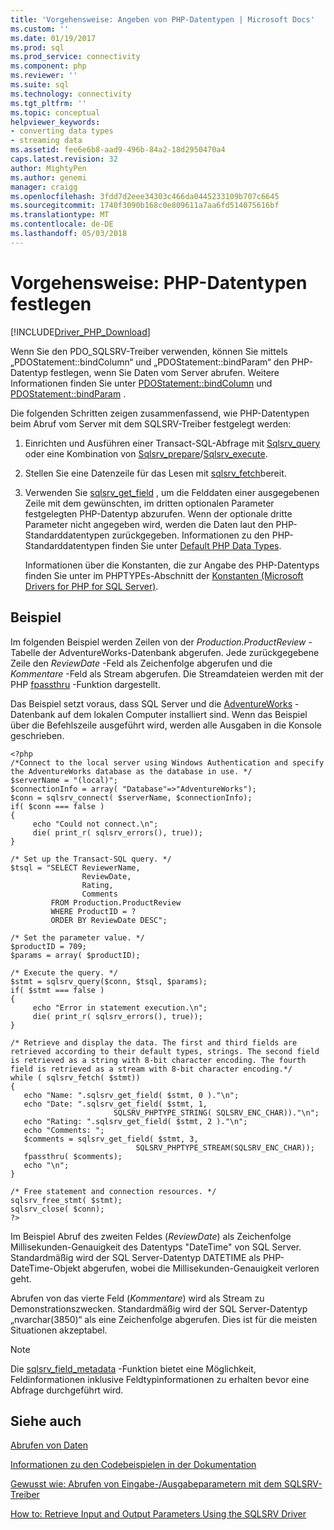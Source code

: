 ```yaml
---
title: 'Vorgehensweise: Angeben von PHP-Datentypen | Microsoft Docs'
ms.custom: ''
ms.date: 01/19/2017
ms.prod: sql
ms.prod_service: connectivity
ms.component: php
ms.reviewer: ''
ms.suite: sql
ms.technology: connectivity
ms.tgt_pltfrm: ''
ms.topic: conceptual
helpviewer_keywords:
- converting data types
- streaming data
ms.assetid: fee6e6b8-aad9-496b-84a2-18d2950470a4
caps.latest.revision: 32
author: MightyPen
ms.author: genemi
manager: craigg
ms.openlocfilehash: 3fdd7d2eee34303c466da0445233109b707c6645
ms.sourcegitcommit: 1740f3090b168c0e809611a7aa6fd514075616bf
ms.translationtype: MT
ms.contentlocale: de-DE
ms.lasthandoff: 05/03/2018
---
```

# <a name="how-to-specify-php-data-types"></a>Vorgehensweise: PHP-Datentypen festlegen
[!INCLUDE[Driver_PHP_Download](../../includes/driver_php_download.md)]

Wenn Sie den PDO_SQLSRV-Treiber verwenden, können Sie mittels „PDOStatement::bindColumn“ und „PDOStatement::bindParam“ den PHP-Datentyp festlegen, wenn Sie Daten vom Server abrufen. Weitere Informationen finden Sie unter [PDOStatement::bindColumn](../../connect/php/pdostatement-bindcolumn.md) und [PDOStatement::bindParam](../../connect/php/pdostatement-bindparam.md) .  
  
Die folgenden Schritten zeigen zusammenfassend, wie PHP-Datentypen beim Abruf vom Server mit dem SQLSRV-Treiber festgelegt werden:  
  
1.  Einrichten und Ausführen einer Transact-SQL-Abfrage mit [Sqlsrv_query](../../connect/php/sqlsrv-query.md) oder eine Kombination von [Sqlsrv_prepare](../../connect/php/sqlsrv-prepare.md)/[Sqlsrv_execute](../../connect/php/sqlsrv-execute.md).  
  
2.  Stellen Sie eine Datenzeile für das Lesen mit [sqlsrv_fetch](../../connect/php/sqlsrv-fetch.md)bereit.  
  
3.  Verwenden Sie [sqlsrv_get_field](../../connect/php/sqlsrv-get-field.md) , um die Felddaten einer ausgegebenen Zeile mit dem gewünschten, im dritten optionalen Parameter festgelegten PHP-Datentyp abzurufen. Wenn der optionale dritte Parameter nicht angegeben wird, werden die Daten laut den PHP-Standarddatentypen zurückgegeben. Informationen zu den PHP-Standarddatentypen finden Sie unter [Default PHP Data Types](../../connect/php/default-php-data-types.md).  
  
    Informationen über die Konstanten, die zur Angabe des PHP-Datentyps finden Sie unter im PHPTYPEs-Abschnitt der [Konstanten &#40;Microsoft Drivers for PHP for SQL Server&#41;](../../connect/php/constants-microsoft-drivers-for-php-for-sql-server.md).  
  
## <a name="example"></a>Beispiel  
Im folgenden Beispiel werden Zeilen von der *Production.ProductReview* -Tabelle der AdventureWorks-Datenbank abgerufen. Jede zurückgegebene Zeile den *ReviewDate* -Feld als Zeichenfolge abgerufen und die *Kommentare* -Feld als Stream abgerufen. Die Streamdateien werden mit der PHP [fpassthru](http://php.net/manual/en/function.fpassthru.php) -Funktion dargestellt.  
  
Das Beispiel setzt voraus, dass SQL Server und die [AdventureWorks](https://github.com/Microsoft/sql-server-samples/tree/master/samples/databases/adventure-works) -Datenbank auf dem lokalen Computer installiert sind. Wenn das Beispiel über die Befehlszeile ausgeführt wird, werden alle Ausgaben in die Konsole geschrieben.  
  
```  
<?php  
/*Connect to the local server using Windows Authentication and specify  
the AdventureWorks database as the database in use. */  
$serverName = "(local)";  
$connectionInfo = array( "Database"=>"AdventureWorks");  
$conn = sqlsrv_connect( $serverName, $connectionInfo);  
if( $conn === false )  
{  
     echo "Could not connect.\n";  
     die( print_r( sqlsrv_errors(), true));  
}  
  
/* Set up the Transact-SQL query. */  
$tsql = "SELECT ReviewerName,   
                ReviewDate,  
                Rating,   
                Comments   
         FROM Production.ProductReview   
         WHERE ProductID = ?   
         ORDER BY ReviewDate DESC";  
  
/* Set the parameter value. */  
$productID = 709;  
$params = array( $productID);  
  
/* Execute the query. */  
$stmt = sqlsrv_query($conn, $tsql, $params);  
if( $stmt === false )  
{  
     echo "Error in statement execution.\n";  
     die( print_r( sqlsrv_errors(), true));  
}  
  
/* Retrieve and display the data. The first and third fields are  
retrieved according to their default types, strings. The second field  
is retrieved as a string with 8-bit character encoding. The fourth  
field is retrieved as a stream with 8-bit character encoding.*/  
while ( sqlsrv_fetch( $stmt))  
{  
   echo "Name: ".sqlsrv_get_field( $stmt, 0 )."\n";  
   echo "Date: ".sqlsrv_get_field( $stmt, 1,   
                       SQLSRV_PHPTYPE_STRING( SQLSRV_ENC_CHAR))."\n";  
   echo "Rating: ".sqlsrv_get_field( $stmt, 2 )."\n";  
   echo "Comments: ";  
   $comments = sqlsrv_get_field( $stmt, 3,   
                            SQLSRV_PHPTYPE_STREAM(SQLSRV_ENC_CHAR));  
   fpassthru( $comments);  
   echo "\n";   
}  
  
/* Free statement and connection resources. */  
sqlsrv_free_stmt( $stmt);  
sqlsrv_close( $conn);  
?>  
```  
  
Im Beispiel Abruf des zweiten Feldes (*ReviewDate*) als Zeichenfolge Millisekunden-Genauigkeit des Datentyps "DateTime" von SQL Server. Standardmäßig wird der SQL Server-Datentyp DATETIME als PHP-DateTime-Objekt abgerufen, wobei die Millisekunden-Genauigkeit verloren geht.  
  
Abrufen von das vierte Feld (*Kommentare*) wird als Stream zu Demonstrationszwecken. Standardmäßig wird der SQL Server-Datentyp „nvarchar(3850)“ als eine Zeichenfolge abgerufen. Dies ist für die meisten Situationen akzeptabel.   
  
> [!NOTE]  
> Die [sqlsrv_field_metadata](../../connect/php/sqlsrv-field-metadata.md) -Funktion bietet eine Möglichkeit, Feldinformationen inklusive Feldtypinformationen zu erhalten bevor eine Abfrage durchgeführt wird.  
  
## <a name="see-also"></a>Siehe auch  
[Abrufen von Daten](../../connect/php/retrieving-data.md)

[Informationen zu den Codebeispielen in der Dokumentation](../../connect/php/about-code-examples-in-the-documentation.md)

[Gewusst wie: Abrufen von Eingabe-/Ausgabeparametern mit dem SQLSRV-Treiber](../../connect/php/how-to-retrieve-output-parameters-using-the-sqlsrv-driver.md)

[How to: Retrieve Input and Output Parameters Using the SQLSRV Driver](../../connect/php/how-to-retrieve-input-and-output-parameters-using-the-sqlsrv-driver.md)  
  
